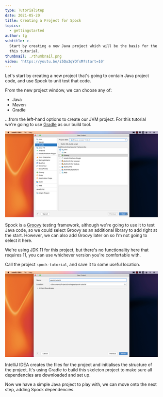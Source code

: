 ```yaml
---
type: TutorialStep
date: 2021-05-20
title: Creating a Project for Spock
topics:
  - gettingstarted
author: tg
subtitle: >-
  Start by creating a new Java project which will be the basis for the rest of
  this tutorial.
thumbnail: ./thumbnail.png
video: 'https://youtu.be/i5Qu3qYOfsM?start=10'
---
```


Let's start by creating a new project that's going to contain Java project code, and use Spock to unit test that code.

From the new project window, we can choose any of:
- Java
- Maven
- Gradle

...from the left-hand options to create our JVM project. For this tutorial we're going to use [Gradle](../../working-with-gradle) as our build tool.

![](./01-new-project.png)

Spock is a [Groovy](../../../../topics/groovy) testing framework, although we're going to use it to test Java code, so we could select Groovy as an additional library to add right at the start. However, we can also add Groovy later on so I'm not going to select it here.

We're using JDK 11 for this project, but there's no functionality here that requires 11, you can use whichever version you're comfortable with.

Call the project `spock-tutorial`, and save it to some useful location.

![](./02-project-name.png)

IntelliJ IDEA creates the files for the project and initialises the structure of the project. It's using Gradle to build this skeleton project to make sure all dependencies are downloaded and set up.

Now we have a simple Java project to play with, we can move onto the next step, adding Spock dependencies.

